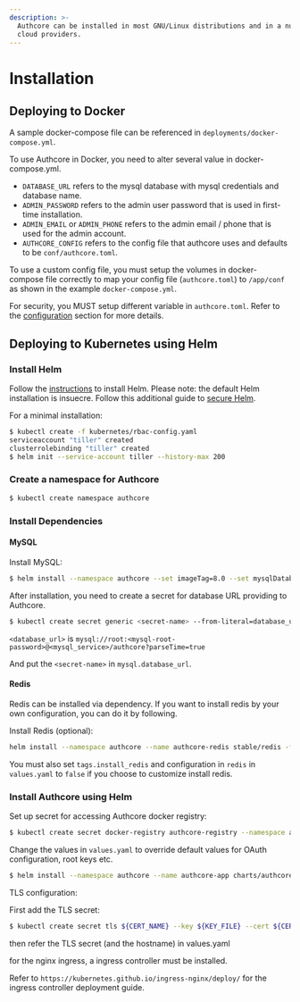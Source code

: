 ```yaml
---
description: >-
  Authcore can be installed in most GNU/Linux distributions and in a number of
  cloud providers.
---
```


# Installation

## Deploying to Docker

A sample docker-compose file can be referenced in `deployments/docker-compose.yml`.

To use Authcore in Docker, you need to alter several value in docker-compose.yml.

* `DATABASE_URL` refers to the mysql database with mysql credentials and database name.
* `ADMIN_PASSWORD` refers to the admin user password that is used in first-time installation.
* `ADMIN_EMAIL` or `ADMIN_PHONE` refers to the admin email / phone that is used for the admin account.
* `AUTHCORE_CONFIG` refers to the config file that authcore uses and defaults to be `conf/authcore.toml`.

To use a custom config file, you must setup the volumes in docker-compose file correctly to map your config file \(`authcore.toml`\) to `/app/conf` as shown in the example `docker-compose.yml`.

For security, you MUST setup different variable in `authcore.toml`. Refer to the [configuration](configuration.md) section for more details.

## Deploying to Kubernetes using Helm

### Install Helm

Follow the [instructions](https://helm.sh/docs/using_helm/#installing-helm) to install Helm. Please note: the default Helm installation is insuecre. Follow this additional guide to [secure Helm](https://docs.helm.sh/using_helm/#securing-your-helm-installation).

For a minimal installation:

```bash
$ kubectl create -f kubernetes/rbac-config.yaml
serviceaccount "tiller" created
clusterrolebinding "tiller" created
$ helm init --service-account tiller --history-max 200
```

### Create a namespace for Authcore

```bash
$ kubectl create namespace authcore
```

### Install Dependencies

#### MySQL

Install MySQL:

```bash
$ helm install --namespace authcore --set imageTag=8.0 --set mysqlDatabase=authcore --name authcore-mysql stable/mysql
```

After installation, you need to create a secret for database URL providing to Authcore.

```bash
$ kubectl create secret generic <secret-name> --from-literal=database_url=<database_url> --namespace authcore
```

 `<database_url>` is `mysql://root:<mysql-root-password>@<mysql_service>/authcore?parseTime=true`

And put the `<secret-name>` in `mysql.database_url`.

#### Redis

Redis can be installed via dependency. If you want to install redis by your own configuration, you can do it by following.

Install Redis \(optional\):

```bash
helm install --namespace authcore --name authcore-redis stable/redis -f values.yaml
```

You must also set `tags.install_redis` and configuration in `redis` in `values.yaml` to `false` if you choose to customize install redis.

### Install Authcore using Helm

Set up secret for accessing Authcore docker registry:

```bash
$ kubectl create secret docker-registry authcore-registry --namespace authcore --docker-server=registry.gitlab.com --docker-username=<deploy-token-username> --docker-password=<deploy-token-password> --docker-email=<email>
```

Change the values in `values.yaml` to override default values for OAuth configuration, root keys etc.

```bash
$ helm install --namespace authcore --name authcore-app charts/authcore -f values.yaml
```

TLS configuration:

First add the TLS secret:

```bash
$ kubectl create secret tls ${CERT_NAME} --key ${KEY_FILE} --cert ${CERT_FILE}
```

then refer the TLS secret \(and the hostname\) in values.yaml

for the nginx ingress, a ingress controller must be installed.

Refer to `https://kubernetes.github.io/ingress-nginx/deploy/` for the ingress controller deployment guide.

